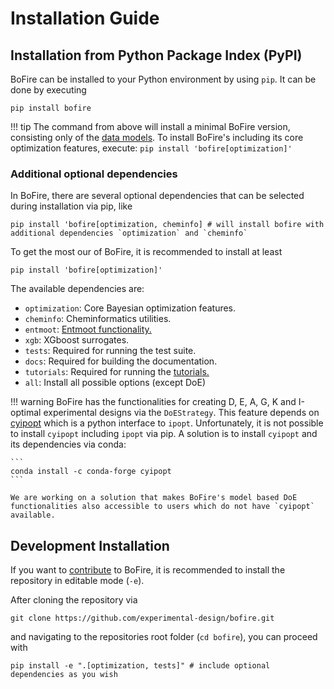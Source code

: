 # Installation Guide

## Installation from Python Package Index (PyPI)

BoFire can be installed to your Python environment by using `pip`. It can be done by executing

```
pip install bofire
```


!!! tip
    The command from above will install a minimal BoFire version, consisting only of the [data models](data_models_functionals.md). To install BoFire's including its core optimization features, execute:
    ```
    pip install 'bofire[optimization]'
    ```

### Additional optional dependencies

In BoFire, there are several optional dependencies that can be selected during installation via pip, like

```
pip install 'bofire[optimization, cheminfo] # will install bofire with additional dependencies `optimization` and `cheminfo`
```

To get the most our of BoFire, it is recommended to install at least
```
pip install 'bofire[optimization]'
```

The available dependencies are:

- `optimization`: Core Bayesian optimization features.
- `cheminfo`: Cheminformatics utilities.
- `entmoot`: [Entmoot functionality.](https://github.com/cog-imperial/entmoot)
- `xgb`: XGboost surrogates.
- `tests`: Required for running the test suite.
- `docs`: Required for building the documentation.
- `tutorials`: Required for running the [tutorials.](https://github.com/experimental-design/bofire/tree/main/tutorials)
- `all`: Install all possible options (except DoE)

!!! warning
    BoFire has the functionalities for creating D, E, A, G, K and I-optimal experimental designs via the `DoEStrategy`. This feature depends on [cyipopt](https://cyipopt.readthedocs.io/en/stable/) which is a python interface to `ipopt`. Unfortunately, it is not possible to install `cyipopt` including `ipopt` via pip. A solution is to install `cyipopt` and its dependencies via conda:

    ```
    conda install -c conda-forge cyipopt
    ```

    We are working on a solution that makes BoFire's model based DoE functionalities also accessible to users which do not have `cyipopt` available.


## Development Installation

If you want to [contribute](CONTRIBUTING.md) to BoFire, it is recommended to install the repository in editable mode (`-e`).

After cloning the repository via
```
git clone https://github.com/experimental-design/bofire.git
```
and navigating to the repositories root folder (`cd bofire`), you can proceed with
```
pip install -e ".[optimization, tests]" # include optional dependencies as you wish
```
